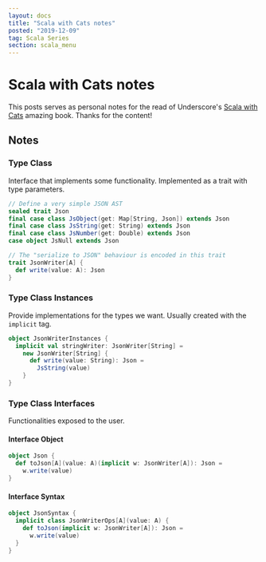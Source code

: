 ```yaml
---
layout: docs
title: "Scala with Cats notes"
posted: "2019-12-09"
tag: Scala Series
section: scala_menu
---
```


# Scala with Cats notes

This posts serves as personal notes for the read of Underscore's [Scala with Cats](https://books.underscore.io/scala-with-cats/scala-with-cats.html) amazing book. Thanks for the content!

## Notes

### Type Class

Interface that implements some functionality. Implemented as a trait with type parameters.

```scala
// Define a very simple JSON AST
sealed trait Json
final case class JsObject(get: Map[String, Json]) extends Json
final case class JsString(get: String) extends Json
final case class JsNumber(get: Double) extends Json
case object JsNull extends Json

// The "serialize to JSON" behaviour is encoded in this trait
trait JsonWriter[A] {
  def write(value: A): Json
}
```

### Type Class Instances

Provide implementations for the types we want. Usually created with the `implicit` tag.

```scala
object JsonWriterInstances {
  implicit val stringWriter: JsonWriter[String] =
    new JsonWriter[String] {
      def write(value: String): Json =
        JsString(value)
    }
}
```

### Type Class Interfaces

Functionalities exposed to the user.

#### Interface Object

```scala
object Json {
  def toJson[A](value: A)(implicit w: JsonWriter[A]): Json =
    w.write(value)
}
```

#### Interface Syntax

```scala
object JsonSyntax {
  implicit class JsonWriterOps[A](value: A) {
    def toJson(implicit w: JsonWriter[A]): Json =
      w.write(value)
  }
}
```